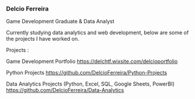 <h3>Delcio Ferreira</h3>

Game Development Graduate & Data Analyst 

Currently studying data analytics and web development, below are some of the projects I have worked on.

Projects :

Game Development Portfolio
https://delchtf.wixsite.com/delcioportfolio

Python Projects
https://github.com/DelcioFerreira/Python-Projects

Data Analytics Projects (Python, Excel, SQL, Google Sheets, PowerBI)
https://github.com/DelcioFerreira/Data-Analytics
